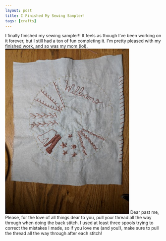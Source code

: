 ```yaml
---
layout: post
title: I Finished My Sewing Sampler!
tags: [crafts]
---
```

  I finally finished my sewing sampler!! It feels as though I've been working on it forever, but I still had a ton of fun completing it. I'm pretty pleased with my finished work, and so was my mom (lol). 
  ![picture of a circular sewing sampler outlined in yellow thread. The inside is divided into sections decorated with pink thread. One of these sections is a giant W and another says Williams](https://raw.githubusercontent.com/Katelyn-H/Katelyn-H.github.io/master/img/PicsArt_09-23-11.20.07.jpg)
  Dear past me, 
  Please, for the love of all things dear to you, pull your thread all the way through when doing the back stitch. I used at least three spools trying to correct the mistakes I made, so if you love me (and you!), make sure to pull the thread all the way through after each stitch!
